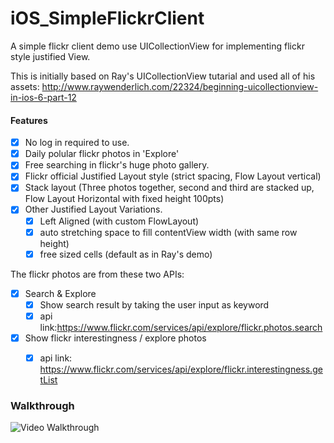 # iOS_SimpleFlickrClient

A simple flickr client demo use UICollectionView for implementing flickr style justified View.

This is initially based on Ray's UICollectionView tutarial and used all of his assets:
http://www.raywenderlich.com/22324/beginning-uicollectionview-in-ios-6-part-12


#### Features
- [x] No log in required to use.
- [x] Daily polular flickr photos in 'Explore'
- [x] Free searching in flickr's huge photo gallery.
- [x] Flickr official Justified Layout style (strict spacing, Flow Layout vertical)
- [x] Stack layout (Three photos together, second and third are stacked up, Flow Layout Horizontal with fixed height 100pts)
- [x] Other Justified Layout Variations.
  - [x] Left Aligned (with custom FlowLayout)
  - [x] auto stretching space to fill contentView width (with same row height)
  - [x] free sized cells (default as in Ray's demo)

The flickr photos are from these two APIs:

- [x] Search & Explore
   - [x] Show search result by taking the user input as keyword
   - [x] api link:https://www.flickr.com/services/api/explore/flickr.photos.search
- [x] Show flickr interestingness / explore photos
   - [x] api link: https://www.flickr.com/services/api/explore/flickr.interestingness.getList



### Walkthrough

![Video Walkthrough](myflickr.gif)

